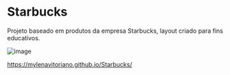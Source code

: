 # Starbucks

Projeto baseado em produtos da empresa Starbucks, layout criado para fins educativos.

![image](https://user-images.githubusercontent.com/71454293/159701013-34e18598-b198-4e41-8226-b861430e7454.png)


https://mylenavitoriano.github.io/Starbucks/
